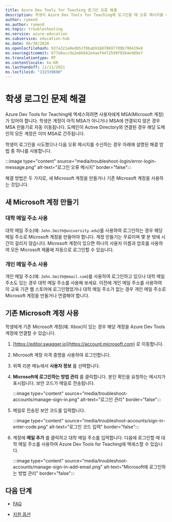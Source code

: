```yaml
---
title: Azure Dev Tools for Teaching 로그인 오류 해결
description: 학생이 Azure Dev Tools for Teaching에 로그인할 때 오류 메시지를 수신하는 경우 수행해야 하는 작업을 설명합니다.
author: rymend
ms.author: rymend
ms.topic: troubleshooting
ms.service: azure-education
ms.subservice: education-hub
ms.date: 06/30/2020
ms.openlocfilehash: 937a321a0edb51f0bab9168706977d9b798429e8
ms.sourcegitcommit: 677e8acc9a2e8b842e4aef4472599f9264e989e7
ms.translationtype: MT
ms.contentlocale: ko-KR
ms.lasthandoff: 11/11/2021
ms.locfileid: "132339690"
---
```

# <a name="troubleshooting-student-login-issues"></a>학생 로그인 문제 해결
Azure Dev Tools for Teaching에 액세스하려면 사용자에게 MSA(Microsoft 계정)가 있어야 합니다. 학생은 계정이 아직 MSA가 아니거나 MSA에 연결되지 않은 경우 MSA 만들기로 자동 이동됩니다. 도메인이 Active Directory와 연결된 경우 해당 도메인의 모든 계정은 이미 MSA로 간주됩니다.

학생이 로그인을 시도했으나 다음 오류 메시지를 수신하는 경우 아래에 설명된 해결 방법 중 하나를 사용합니다.

:::image type="content" source="media/troubleshoot-login/error-login-message.png" alt-text="로그인 오류 메시지" border="false":::

해결 방법은 두 가지로, 새 Microsoft 계정을 만들거나 기존 Microsoft 계정을 사용하는 것입니다.

## <a name="create-a-new-microsoft-account"></a>새 Microsoft 계정 만들기
### <a name="use-a-university-email-address"></a>대학 메일 주소 사용
대학 메일 주소(예: `John.Smith@university.edu`)를 사용하여 로그인하는 경우 해당 메일 주소로 Microsoft 계정을 만들어야 합니다. 계정 만들기는 무료이며 몇 분 밖에 시간이 걸리지 않습니다. Microsoft 계정이 있으면 하나의 사용자 이름과 암호를 사용하여 모든 Microsoft 제품에 자동으로 로그인할 수 있습니다.

### <a name="use-a-personal-email-address"></a>개인 메일 주소 사용
개인 메일 주소(예: `John.Smith@email.com`)를 사용하여 로그인하고 있으나 대학 메일 주소도 있는 경우 대학 메일 주소를 사용해 보세요. 이전에 개인 메일 주소를 사용하여 이 교육 기관 웹 스토어에 로그인했었거나 대학 메일 주소가 없는 경우 개인 메일 주소로 Microsoft 계정을 만들거나 연결해야 합니다.

## <a name="use-an-existing-microsoft-account"></a>기존 Microsoft 계정 사용
학생에게 기존 Microsoft 계정(예: Xbox)이 있는 경우 해당 계정을 Azure Dev Tools 계정에 연결할 수 있습니다.

1. [https://editor.swagger.io](https://account.microsoft.com) 로 이동합니다.
1. Microsoft 계정 자격 증명을 사용하여 로그인합니다.
1. 위쪽 리본 메뉴에서 **사용자 정보** 를 선택합니다.

1. **Microsoft에 로그인하는 방법 관리** 를 클릭합니다. 본인 확인을 요청하는 메시지가 표시됩니다. 보안 코드가 메일로 전송됩니다.

    :::image type="content" source="media/troubleshoot-accounts/manage-sign-in.png" alt-text="로그인 관리" border="false":::

1. 메일로 전송된 보안 코드를 입력합니다.

    :::image type="content" source="media/troubleshoot-accounts/sign-in-enter-code.png" alt-text="로그인 코드 입력" border="false":::

1. 계정에 **메일 추가** 를 클릭하고 대학 메일 주소를 입력합니다.
다음에 로그인할 때 대학 메일 주소를 사용하여 Azure Dev Tools for Teaching에 액세스할 수 있습니다.

    :::image type="content" source="media/troubleshoot-accounts/manage-sign-in-add-email.png" alt-text="Microsoft에 로그인하는 방법 관리" border="false":::

## <a name="next-steps"></a>다음 단계
- [FAQ](program-faq.yml)

- [지원 옵션](program-support.md)
